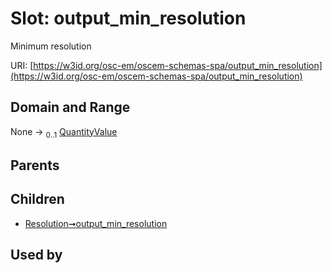 
# Slot: output_min_resolution

Minimum resolution

URI: [https://w3id.org/osc-em/oscem-schemas-spa/output_min_resolution](https://w3id.org/osc-em/oscem-schemas-spa/output_min_resolution)


## Domain and Range

None &#8594;  <sub>0..1</sub> [QuantityValue](QuantityValue.md)

## Parents


## Children

 *  [Resolution➞output_min_resolution](Resolution_output_min_resolution.md)

## Used by

